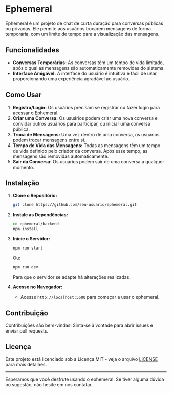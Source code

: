 # Ephemeral

Ephemeral é um projeto de chat de curta duração para conversas públicas ou privadas. Ele permite aos usuários trocarem mensagens de forma temporária, com um limite de tempo para a visualização das mensagens.

## Funcionalidades

- **Conversas Temporárias:** As conversas têm um tempo de vida limitado, após o qual as mensagens são automaticamente removidas do sistema.
- **Interface Amigável:** A interface do usuário é intuitiva e fácil de usar, proporcionando uma experiência agradável ao usuário.

## Como Usar

1. **Registro/Login:** Os usuários precisam se registrar ou fazer login para acessar o Ephemeral.
2. **Criar uma Conversa:** Os usuários podem criar uma nova conversa e convidar outros usuários para participar, ou iniciar uma conversa pública.
3. **Troca de Mensagens:** Uma vez dentro de uma conversa, os usuários podem trocar mensagens entre si.
4. **Tempo de Vida das Mensagens:** Todas as mensagens têm um tempo de vida definido pelo criador da conversa. Após esse tempo, as mensagens são removidas automaticamente.
5. **Sair da Conversa:** Os usuários podem sair de uma conversa a qualquer momento.

## Instalação

1. **Clone o Repositório:**
   ```bash
   git clone https://github.com/seu-usuario/ephemeral.git
   ```

2. **Instale as Dependências:**
   ```bash
   cd ephemeral/backend
   npm install
   ```

3. **Inicie o Servidor:**
   ```bash
   npm run start
   ```
   Ou:
     ```bash
   npm run dev
   ```
    Para que o servidor se adapte há alterações realizadas.

5. **Acesse no Navegador:**
   - Acesse `http://localhost:5500` para começar a usar o ephemeral.

## Contribuição

Contribuições são bem-vindas! Sinta-se à vontade para abrir issues e enviar pull requests.

## Licença

Este projeto está licenciado sob a Licença MIT - veja o arquivo [LICENSE](LICENSE) para mais detalhes.

---

Esperamos que você desfrute usando o ephemeral. Se tiver alguma dúvida ou sugestão, não hesite em nos contatar.
